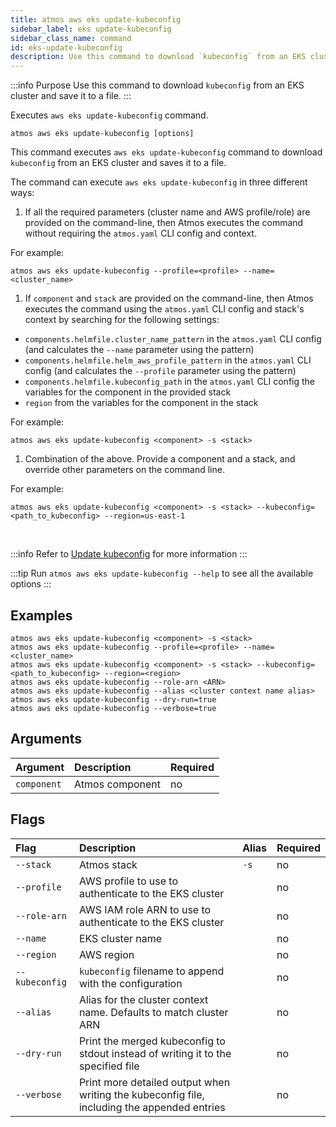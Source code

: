 ```yaml
---
title: atmos aws eks update-kubeconfig
sidebar_label: eks update-kubeconfig
sidebar_class_name: command
id: eks-update-kubeconfig
description: Use this command to download `kubeconfig` from an EKS cluster and saves it to a file.
---
```


:::info Purpose
Use this command to download `kubeconfig` from an EKS cluster and save it to a file.
:::

Executes `aws eks update-kubeconfig` command.

```shell
atmos aws eks update-kubeconfig [options]
```

This command executes `aws eks update-kubeconfig` command to download `kubeconfig` from an EKS cluster and saves it to a file.

The command can execute `aws eks update-kubeconfig` in three different ways:

1. If all the required parameters (cluster name and AWS profile/role) are provided on the command-line, then Atmos executes the command without
   requiring the `atmos.yaml` CLI config and context.

For example:

  ```shell
  atmos aws eks update-kubeconfig --profile=<profile> --name=<cluster_name>
  ```

1. If `component` and `stack` are provided on the command-line, then Atmos executes the command using the `atmos.yaml` CLI config and stack's context
   by searching for the following settings:

- `components.helmfile.cluster_name_pattern` in the `atmos.yaml` CLI config (and calculates the `--name` parameter using the pattern)
- `components.helmfile.helm_aws_profile_pattern` in the `atmos.yaml` CLI config (and calculates the `--profile` parameter using the pattern)
- `components.helmfile.kubeconfig_path` in the `atmos.yaml` CLI config the variables for the component in the provided stack
- `region` from the variables for the component in the stack

For example:

  ```shell
  atmos aws eks update-kubeconfig <component> -s <stack>
  ```

1. Combination of the above. Provide a component and a stack, and override other parameters on the command line.

For example:

  ```shell
  atmos aws eks update-kubeconfig <component> -s <stack> --kubeconfig=<path_to_kubeconfig> --region=us-east-1
  ```

<br/>

:::info
Refer to [Update kubeconfig](https://docs.aws.amazon.com/cli/latest/reference/eks/update-kubeconfig.html) for more information
:::

:::tip
Run `atmos aws eks update-kubeconfig --help` to see all the available options
:::

## Examples

```shell
atmos aws eks update-kubeconfig <component> -s <stack>
atmos aws eks update-kubeconfig --profile=<profile> --name=<cluster_name>
atmos aws eks update-kubeconfig <component> -s <stack> --kubeconfig=<path_to_kubeconfig> --region=<region>
atmos aws eks update-kubeconfig --role-arn <ARN>
atmos aws eks update-kubeconfig --alias <cluster context name alias>
atmos aws eks update-kubeconfig --dry-run=true
atmos aws eks update-kubeconfig --verbose=true
```

## Arguments

| Argument    | Description     | Required |
|:------------|:----------------|:---------|
| `component` | Atmos component | no       |

## Flags

| Flag           | Description                                                                                 | Alias | Required |
|:---------------|:--------------------------------------------------------------------------------------------|:------|:---------|
| `--stack`      | Atmos stack                                                                                 | `-s`  | no       |
| `--profile`    | AWS profile to use to authenticate to the EKS cluster                                       |       | no       |
| `--role-arn`   | AWS IAM role ARN to use to authenticate to the EKS cluster                                  |       | no       |
| `--name`       | EKS cluster name                                                                            |       | no       |
| `--region`     | AWS region                                                                                  |       | no       |
| `--kubeconfig` | `kubeconfig` filename to append with the configuration                                      |       | no       |
| `--alias`      | Alias for the cluster context name. Defaults to match cluster ARN                           |       | no       |
| `--dry-run`    | Print the merged kubeconfig to stdout instead of writing it to the specified file           |       | no       |
| `--verbose`    | Print more detailed output when writing the kubeconfig file, including the appended entries |       | no       |
